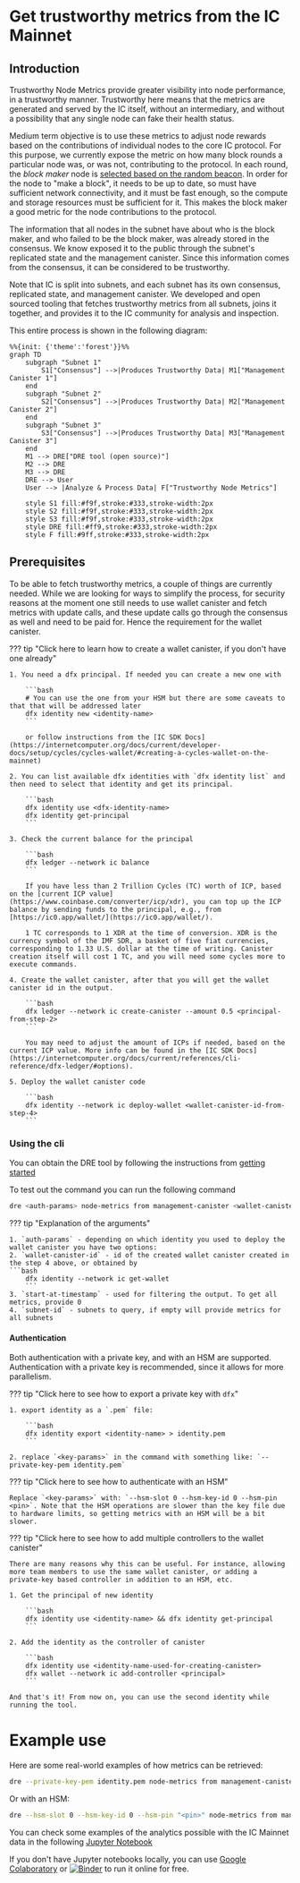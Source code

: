 
# Get trustworthy metrics from the IC Mainnet

## Introduction

Trustworthy Node Metrics provide greater visibility into node performance, in a trustworthy manner. Trustworthy here means that the metrics are generated and served by the IC itself, without an intermediary, and without a possibility that any single node can fake their health status.

Medium term objective is to use these metrics to adjust node rewards based on the contributions of individual nodes to the core IC protocol. For this purpose, we currently expose the metric on how many block rounds a particular node was, or was not, contributing to the protocol. In each round, the *block maker* node is [selected based on the random beacon](https://eprint.iacr.org/2022/087.pdf). In order for the node to "make a block", it needs to be up to date, so must have sufficient network connectivity, and it must be fast enough, so the compute and storage resources must be sufficient for it. This makes the block maker a good metric for the node contributions to the protocol.

The information that all nodes in the subnet have about who is the block maker, and who failed to be the block maker, was already stored in the consensus. We know exposed it to the public through the subnet's replicated state and the management canister. Since this information comes from the consensus, it can be considered to be trustworthy.

Note that IC is split into subnets, and each subnet has its own consensus, replicated state, and management canister. We developed and open sourced tooling that fetches trustworthy metrics from all subnets, joins it together, and provides it to the IC community for analysis and inspection.

This entire process is shown in the following diagram:

```mermaid
%%{init: {'theme':'forest'}}%%
graph TD
    subgraph "Subnet 1"
        S1["Consensus"] -->|Produces Trustworthy Data| M1["Management Canister 1"]
    end
    subgraph "Subnet 2"
        S2["Consensus"] -->|Produces Trustworthy Data| M2["Management Canister 2"]
    end
    subgraph "Subnet 3"
        S3["Consensus"] -->|Produces Trustworthy Data| M3["Management Canister 3"]
    end
    M1 --> DRE["DRE tool (open source)"]
    M2 --> DRE
    M3 --> DRE
    DRE --> User
    User --> |Analyze & Process Data| F["Trustworthy Node Metrics"]

    style S1 fill:#f9f,stroke:#333,stroke-width:2px
    style S2 fill:#f9f,stroke:#333,stroke-width:2px
    style S3 fill:#f9f,stroke:#333,stroke-width:2px
    style DRE fill:#ff9,stroke:#333,stroke-width:2px
    style F fill:#9ff,stroke:#333,stroke-width:2px
```

## Prerequisites

To be able to fetch trustworthy metrics, a couple of things are currently needed. While we are looking for ways to simplify the process, for security reasons at the moment one still needs to use wallet canister and fetch metrics with update calls, and these update calls go through the consensus as well and need to be paid for. Hence the requirement for the wallet canister.

??? tip "Click here to learn how to create a wallet canister, if you don't have one already"

    1. You need a dfx principal. If needed you can create a new one with

        ```bash
        # You can use the one from your HSM but there are some caveats to that that will be addressed later
        dfx identity new <identity-name>
        ```

        or follow instructions from the [IC SDK Docs](https://internetcomputer.org/docs/current/developer-docs/setup/cycles/cycles-wallet/#creating-a-cycles-wallet-on-the-mainnet)

    2. You can list available dfx identities with `dfx identity list` and then need to select that identity and get its principal.

        ```bash
        dfx identity use <dfx-identity-name>
        dfx identity get-principal
        ```

    3. Check the current balance for the principal

        ```bash
        dfx ledger --network ic balance
        ```

        If you have less than 2 Trillion Cycles (TC) worth of ICP, based on the [current ICP value](https://www.coinbase.com/converter/icp/xdr), you can top up the ICP balance by sending funds to the principal, e.g., from [https://ic0.app/wallet/](https://ic0.app/wallet/).

        1 TC corresponds to 1 XDR at the time of conversion. XDR is the currency symbol of the IMF SDR, a basket of five fiat currencies, corresponding to 1.33 U.S. dollar at the time of writing. Canister creation itself will cost 1 TC, and you will need some cycles more to execute commands.

    4. Create the wallet canister, after that you will get the wallet canister id in the output.

        ```bash
        dfx ledger --network ic create-canister --amount 0.5 <principal-from-step-2>
        ```

        You may need to adjust the amount of ICPs if needed, based on the current ICP value. More info can be found in the [IC SDK Docs](https://internetcomputer.org/docs/current/references/cli-reference/dfx-ledger/#options).

    5. Deploy the wallet canister code

        ```bash
        dfx identity --network ic deploy-wallet <wallet-canister-id-from-step-4>
        ```


### Using the cli

You can obtain the DRE tool by following the instructions from [getting started](../getting-started.md)

To test out the command you can run the following command

```bash
dre <auth-params> node-metrics from management-canister <wallet-canister-id> <start-at-timestamp> [<subnet-id>...]
```

??? tip "Explanation of the arguments"

    1. `auth-params` - depending on which identity you used to deploy the wallet canister you have two options:
    2. `wallet-canister-id` - id of the created wallet canister created in the step 4 above, or obtained by
    ```bash
        dfx identity --network ic get-wallet
        ```
    3. `start-at-timestamp` - used for filtering the output. To get all metrics, provide 0
    4. `subnet-id` - subnets to query, if empty will provide metrics for all subnets


#### Authentication

Both authentication with a private key, and with an HSM are supported.
Authentication with a private key is recommended, since it allows for more parallelism.

??? tip "Click here to see how to export a private key with `dfx`"

    1. export identity as a `.pem` file:

        ```bash
        dfx identity export <identity-name> > identity.pem
        ```

    2. replace `<key-params>` in the command with something like: `--private-key-pem identity.pem`

??? tip "Click here to see how to authenticate with an HSM"

    Replace `<key-params>` with: `--hsm-slot 0 --hsm-key-id 0 --hsm-pin <pin>`. Note that the HSM operations are slower than the key file due to hardware limits, so getting metrics with an HSM will be a bit slower.

??? tip "Click here to see how to add multiple controllers to the wallet canister"

    There are many reasons why this can be useful. For instance, allowing more team members to use the same wallet canister, or adding a private-key based controller in addition to an HSM, etc.

    1. Get the principal of new identity

        ```bash
        dfx identity use <identity-name> && dfx identity get-principal
        ```

    2. Add the identity as the controller of canister

        ```bash
        dfx identity use <identity-name-used-for-creating-canister>
        dfx wallet --network ic add-controller <principal>
        ```

    And that's it! From now on, you can use the second identity while running the tool.

# Example use

Here are some real-world examples of how metrics can be retrieved:

```bash
dre --private-key-pem identity.pem node-metrics from management-canister  nanx4-baaaa-aaaap-qb4sq-cai 0 > data.json
```

Or with an HSM:
```bash
dre --hsm-slot 0 --hsm-key-id 0 --hsm-pin "<pin>" node-metrics from management-canister nanx4-baaaa-aaaap-qb4sq-cai 0 > data.json
```

You can check some examples of the analytics possible with the IC Mainnet data in the following [Jupyter Notebook](./TrustworthyMetricsAnalytics.ipynb)

If you don't have Jupyter notebooks locally, you can use [Google Colaboratory](https://colab.research.google.com/github/dfinity/dre/blob/main/docs/trustworthy-metrics/TrustworthyMetricsAnalytics.ipynb) or [![Binder](https://mybinder.org/badge_logo.svg)](https://mybinder.org/v2/gh/dfinity/dre/main?labpath=docs%2Ftrustworthy-metrics%2FTrustworthyMetricsAnalytics.ipynb) to run it online for free.
